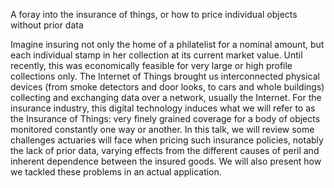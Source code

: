 A foray into the insurance of things, or how to price individual objects without prior data

Imagine insuring not only the home of a philatelist for a nominal amount, but each individual stamp in her collection at its current market value. Until recently, this was economically feasible for very large or high profile collections only. The Internet of Things brought us interconnected physical devices (from smoke detectors and door looks, to cars and whole buildings) collecting and exchanging data over a network, usually the Internet. For the insurance industry, this digital technology induces what we will refer to as the Insurance of Things: very finely grained coverage for a body of objects monitored constantly one way or another. In this talk, we will review some challenges actuaries will face when pricing such insurance policies, notably the lack of prior data, varying effects from the different causes of peril and inherent dependence between the insured goods. We will also present how we tackled these problems in an actual application.
